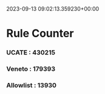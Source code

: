 2023-09-13 09:02:13.359230+00:00
# Rule Counter 
 ### UCATE : 430215

 ### Veneto : 179393

 ### Allowlist : 13930